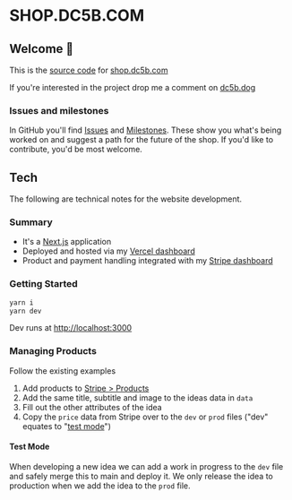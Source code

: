 # SHOP.DC5B.COM

## Welcome 👋

This is the [source code](https://en.wikipedia.org/wiki/Source_code) for [shop.dc5b.com](https://shop.dc5b.com)

If you're interested in the project drop me a comment on [dc5b.dog](https://dc5b.dog)

### Issues and milestones

In GitHub you'll find [Issues](https://github.com/LL782/DC5B-SHOP/issues) and [Milestones](https://github.com/LL782/DC5B-SHOP/milestones). These show you what's being worked on and suggest a path for the future of the shop. If you'd like to contribute, you'd be most welcome.

## Tech

The following are technical notes for the website development.

### Summary

- It's a [Next.js](https://nextjs.org/) application
- Deployed and hosted via my [Vercel dashboard](https://vercel.com/dashboard)
- Product and payment handling integrated with my [Stripe dashboard](https://dashboard.stripe.com/dashboard)

### Getting Started

```bash
yarn i
yarn dev
```

Dev runs at [http://localhost:3000](http://localhost:3000)

### Managing Products

Follow the existing examples

1. Add products to [Stripe > Products](https://dashboard.stripe.com/products)
1. Add the same title, subtitle and image to the ideas data in `data`
1. Fill out the other attributes of the idea
1. Copy the `price` data from Stripe over to the `dev` or `prod` files ("dev" equates to "[test mode](https://dashboard.stripe.com/test/products)")

#### Test Mode

When developing a new idea we can add a work in progress to the `dev` file and safely merge this to main and deploy it. We only release the idea to production when we add the idea to the `prod` file.
